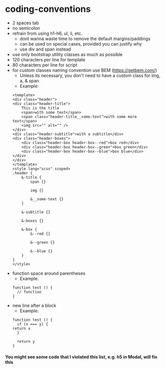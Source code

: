 # coding-conventions
- 2 spaces tab
- no semicolon
- refrain from using h1-h6, ul, li, etc.
	- dont wanna waste time to remove the default margins/paddings
	- can be used on special cases, provided you can justify why
	- use div and span instead
- use only bootstrap utility classes as much as possible 
- 120 characters per line for template
- 80 characters per line for script
- for custom classes naming convention use BEM (https://getbem.com/)
	- Unless its necessary, you don't need to have a custom class for img, a, & span
	- Example:
    ```
    <template>
    <div class="header">
    <div class="header-title">
        This is the title
        <span>with some text</span>
        <span class="header-title__some-text">with some more text</span>
        <img src="" alt="" />
    </div>
    <div class="header-subtitle">with a subtitle</div>
    <div class="header-boxes">
        <div class="header-box header-box--red">box red</div>
        <div class="header-box header-box--green">box green</div>
        <div class="header-box header-box--blue">box blue</div>
    </div>
    </div>
    </template>
    <style lang="scss" scoped>
    .header {
        &-title {
            span {}

            img {}

            &__some-text {}
        }

        &-subtitle {}

        &-boxes {}

        &-box {
            &--red {}

            &--green {}

            &--blue {}
        }
    }
    </style>
    ```
- function space around parentheses
    - Example:
	```
    function test () {
      // function
    }
	```
- new line after a block
    - Example:
	```
    function test () {
      if (x === y) {
	return x
      }

      return y
    }
	```

#### You might see some code that I violated this list, e.g. h5 in Modal, will fix this
